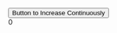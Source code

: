 



<div> <button onclick="moreNumber();"> Button to Increase Continuously</button> </div>
<div id="optimus">0</div> 

<script> 
function pause() { var currentValue = parseInt(document.getElementById('optimus').innerText, 10); currentValue = currentValue === 1 ? 0 : 1; document.getElementById('optimus').innerText = currentValue; 
				 }

function addNumber(timedelay) { 

currentValue = parseInt(document.getElementById('optimus').innerText, 10); setTimeout(function() { currentValue += 1; document.getElementById('optimus').innerText = currentValue; }, timedelay); 
} 

function moreNumber(){
addNumber(1000);
addNumber(2000);
addNumber(3000);
addNumber(4000);
addNumber(5000);
addNumber(6000);
addNumber(7000);
addNumber(8000);
addNumber(9000);
addNumber(10000);
addNumber(11000);
addNumber(12000);
addNumber(13000);
addNumber(14000);
addNumber(15000);
addNumber(16000);
addNumber(17000);
addNumber(18000);
addNumber(19000);
addNumber(20000);
addNumber(21000);
addNumber(22000);
addNumber(23000);
addNumber(24000);
addNumber(25000);
addNumber(26000);
addNumber(27000);
addNumber(28000);
addNumber(29000);
addNumber(30000);
addNumber(31000);
addNumber(32000);
addNumber(33000);
addNumber(34000);
addNumber(35000);
addNumber(36000);
addNumber(37000);
addNumber(38000);
addNumber(39000);
addNumber(40000);
addNumber(41000);
addNumber(42000);
addNumber(43000);
addNumber(44000);
addNumber(45000);
addNumber(46000);
addNumber(47000);
addNumber(48000);
addNumber(49000);
addNumber(50000);
addNumber(51000);
addNumber(52000);
addNumber(53000);
addNumber(54000);
addNumber(55000);
addNumber(56000);
addNumber(57000);
addNumber(58000);
addNumber(59000);
addNumber(60000);
addNumber(61000);
addNumber(62000);
addNumber(63000);
addNumber(64000);
addNumber(65000);
addNumber(66000);
addNumber(67000);
addNumber(68000);
addNumber(69000);
addNumber(70000);
addNumber(71000);
addNumber(72000);
addNumber(73000);
addNumber(74000);
addNumber(75000);
addNumber(76000);
addNumber(77000);
addNumber(78000);
addNumber(79000);
addNumber(80000);
addNumber(81000);
addNumber(82000);
addNumber(83000);
addNumber(84000);
addNumber(85000);
addNumber(86000);
addNumber(87000);
addNumber(88000);
addNumber(89000);
addNumber(90000);
addNumber(91000);
addNumber(92000);
addNumber(93000);
addNumber(94000);
addNumber(95000);
addNumber(96000);
addNumber(97000);
addNumber(98000);
addNumber(99000);
}

</script>